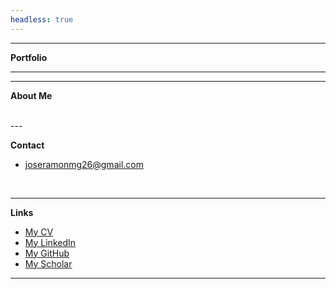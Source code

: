 ```yaml
---
headless: true
---
```


---
**Portfolio**

---

---
**About Me**

<br />
---

**Contact**

  - joseramonmg26@gmail.com

  <br />

--- 
**Links** 
 - [My CV](/static/resume/Jose%20Martinez%20Resume.pdf) 
 - [My LinkedIn](https://www.linkedin.com/in/josemartinez26/)
 - [My GitHub](https://github.com/josemtzg)
 - [My Scholar](https://scholar.google.es/citations?user=ZiWW8eQAAAAJ&hl=es) 
--- 

